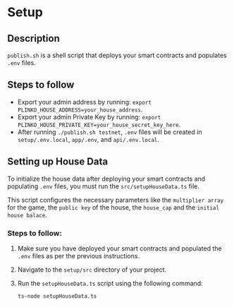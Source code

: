 # Setup

## Description

`publish.sh` is a shell script that deploys your smart contracts and populates `.env` files.

## Steps to follow

- Export your admin address by running: `export PLINKO_HOUSE_ADDRESS=your_house_address`.
- Export your admin Private Key by running: `export PLINKO_HOUSE_PRIVATE_KEY=your_house_secret_key_here`.
- After running `./publish.sh testnet`, `.env` files will be created in `setup/.env.local`, `app/.env`, and `api/.env.local`.

## Setting up House Data

To initialize the house data after deploying your smart contracts and populating `.env` files, you must run the `src/setupHouseData.ts` file. 

This script configures the necessary parameters like the `multiplier array` for the game, the `public key` of the house, the `house_cap` and the `initial house balace`.

### Steps to follow:

1. Make sure you have deployed your smart contracts and populated the `.env` files as per the previous instructions.

2. Navigate to the `setup/src` directory of your project.

3. Run the `setupHouseData.ts` script using the following command:

   ```bash
   ts-node setupHouseData.ts
